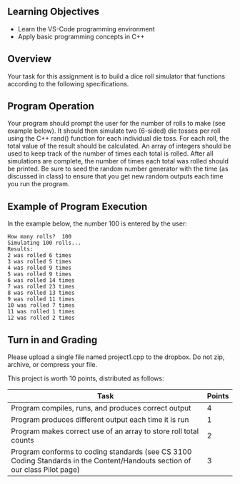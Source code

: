 ## Learning Objectives
- Learn the VS-Code programming environment
- Apply basic programming concepts in C++

## Overview
Your task for this assignment is to build a dice roll simulator that functions according to the following specifications.

## Program Operation
Your program should prompt the user for the number of rolls to make (see example below). It should then simulate two (6-sided) die tosses per roll using the C++ rand() function for each individual die toss. For each roll, the total value of the result should be calculated. An array of integers should be used to keep track of the number of times each total is rolled. After all simulations are complete, the number of times each total was rolled should be printed. Be sure to seed the random number generator with the time (as discussed in class) to ensure that you get new random outputs each time you run the program.

## Example of Program Execution
In the example below, the number 100 is entered by the user:
```
How many rolls?  100
Simulating 100 rolls...
Results:
2 was rolled 6 times
3 was rolled 5 times
4 was rolled 9 times
5 was rolled 9 times
6 was rolled 14 times
7 was rolled 23 times
8 was rolled 13 times
9 was rolled 11 times
10 was rolled 7 times
11 was rolled 1 times
12 was rolled 2 times
```

## Turn in and Grading
Please upload a single file named project1.cpp to the dropbox. Do not zip, archive, or compress your file.

This project is worth 10 points, distributed as follows:

| Task   | Points |
| ----------- | ----------- |
| Program compiles, runs, and produces correct output      | 4      |
| Program produces different output each time it is run   | 1       |
| Program makes correct use of an array to store roll total counts     | 2      |
| Program conforms to coding standards (see CS 3100 Coding Standards in the Content/Handouts section of our class Pilot page)   | 3      |
